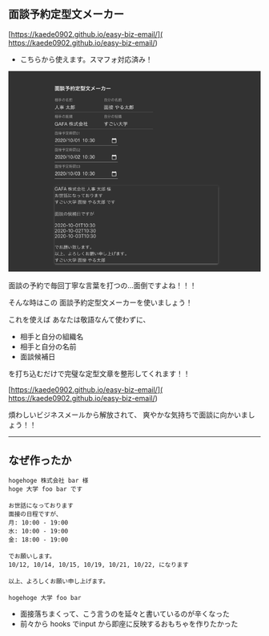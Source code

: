 ## 面談予約定型文メーカー

[https://kaede0902.github.io/easy-biz-email/](
https://kaede0902.github.io/easy-biz-email/)

* こちらから使えます。スマフォ対応済み！

![sample.png](./src/sample.png)

面談の予約で毎回丁寧な言葉を打つの...面倒ですよね！！！

そんな時はこの 面談予約定型文メーカーを使いましょう！

これを使えば あなたは敬語なんて使わずに、

- 相手と自分の組織名
- 相手と自分の名前
- 面談候補日

を打ち込むだけで完璧な定型文章を整形してくれます！！

[https://kaede0902.github.io/easy-biz-email/](
https://kaede0902.github.io/easy-biz-email/)

煩わしいビジネスメールから解放されて、
爽やかな気持ちで面談に向かいましょう！！

--------

## なぜ作ったか

```
hogehoge 株式会社 bar 様
hoge 大学 foo bar です

お世話になっております
面接の日程ですが、
月: 10:00 - 19:00
水: 10:00 - 19:00
金: 18:00 - 19:00

でお願いします。
10/12, 10/14, 10/15, 10/19, 10/21, 10/22, になります

以上、よろしくお願い申し上げます。

hogehoge 大学 foo bar
```

* 面接落ちまくって、こう言うのを延々と書いているのが辛くなった
* 前々から hooks でinput から即座に反映するおもちゃを作りたかった

